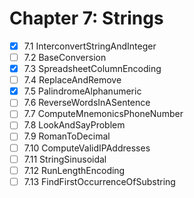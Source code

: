 # Chapter 7: Strings

- [x] 7.1 InterconvertStringAndInteger
- [ ] 7.2 BaseConversion
- [x] 7.3 SpreadsheetColumnEncoding
- [ ] 7.4 ReplaceAndRemove
- [x] 7.5 PalindromeAlphanumeric
- [ ] 7.6 ReverseWordsInASentence
- [ ] 7.7 ComputeMnemonicsPhoneNumber
- [ ] 7.8 LookAndSayProblem
- [ ] 7.9 RomanToDecimal
- [ ] 7.10 ComputeValidIPAddresses
- [ ] 7.11 StringSinusoidal
- [ ] 7.12 RunLengthEncoding
- [ ] 7.13 FindFirstOccurrenceOfSubstring